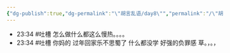 ```yaml
---
{"dg-publish":true,"dg-permalink":"\"胡言乱语/day8\"","permalink":"/\"胡言乱语/day8\"/","dgPassFrontmatter":true,"created":"2024-07-20T22:28:38.000+08:00","updated":"2024-07-20T22:28:38.000+08:00"}
---
```



- 23:34 #吐槽 怎么做什么都这么慢热。。。。 
- 23:34 #吐槽 你妈的 过年回家乐不思蜀了 什么都没学 好强的负罪感 草。，。，